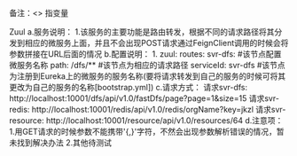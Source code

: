 备注：<> 指变量

Zuul
    a.服务说明：
        1.该服务的主要功能是路由转发，根据不同的请求路径将其分发到相应的微服务上面，并且不会出现POST请求通过FeignClient调用的时候会将参数拼接在URL后面的情况
    b.配置说明：
        1. 
            zuul:
              routes:
                svr-dfs:                 #该节点配置微服务名称
                  path: /dfs/**          #该节点为相应的请求路径
                  serviceId: svr-dfs     #该节点为注册到Eureka上的微服务的服务名称(要将请求转发到自己的服务的时候可将其更改为自己的服务的名称[bootstrap.yml])
    c.请求方式：
        请求svr-dfs: http://localhost:10001/dfs/api/v1.0/fastDfs/page?page=1&size=15
        请求svr-redis: http://localhost:10001/redis/api/v1.0/redis/orgName?key=jkzl
        请求svr-resource: http://localhost:10001/resource/api/v1.0/resources/64
    d.注意项：
        1.用GET请求的时候参数不能携带'{,}'字符，不然会出现参数解析错误的情况，暂未找到解决办法
        2.其他待测试